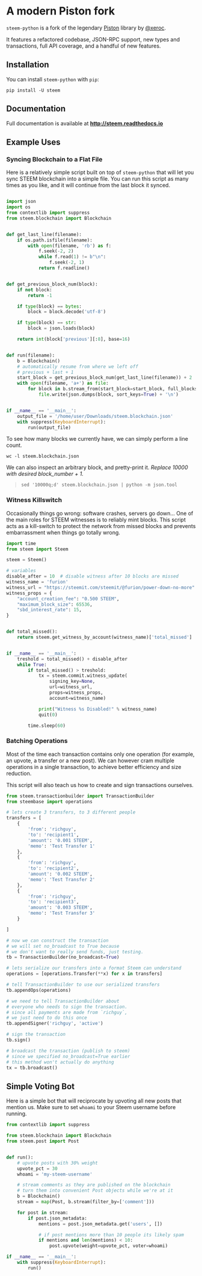 # A modern Piston fork
`steem-python` is a fork of the legendary [Piston](https://github.com/xeroc/piston-lib) library by
[@xeroc](https://steemit.com/@xeroc).

It features a refactored codebase, JSON-RPC support, new types and transactions,
full API coverage, and a handful of new features.

## Installation
You can install `steem-python` with `pip`:

```
pip install -U steem
```

## Documentation
Full documentation is available at **http://steem.readthedocs.io**


## Example Uses

### Syncing Blockchain to a Flat File

Here is a relatively simple script built on top of `steem-python` that will let you sync STEEM blockchain into a simple file. You can run this script as many times as you like, and it will continue from the last block it synced.

```python

import json
import os
from contextlib import suppress
from steem.blockchain import Blockchain


def get_last_line(filename):
    if os.path.isfile(filename):
        with open(filename, 'rb') as f:
            f.seek(-2, 2)
            while f.read(1) != b"\n":
                f.seek(-2, 1)
            return f.readline()


def get_previous_block_num(block):
    if not block:
        return -1

    if type(block) == bytes:
        block = block.decode('utf-8')

    if type(block) == str:
        block = json.loads(block)

    return int(block['previous'][:8], base=16)


def run(filename):
    b = Blockchain()
    # automatically resume from where we left off
    # previous + last + 1
    start_block = get_previous_block_num(get_last_line(filename)) + 2
    with open(filename, 'a+') as file:
        for block in b.stream_from(start_block=start_block, full_blocks=True):
            file.write(json.dumps(block, sort_keys=True) + '\n')


if __name__ == '__main__':
    output_file = '/home/user/Downloads/steem.blockchain.json'
    with suppress(KeyboardInterrupt):
        run(output_file)
```

To see how many blocks we currently have, we can simply perform a line count.

```
wc -l steem.blockchain.json
```

We can also inspect an arbitrary block, and pretty-print it. *Replace 10000 with desired block\_number + 1.*

>     sed '10000q;d' steem.blockchain.json | python -m json.tool

### Witness Killswitch

Occasionally things go wrong: software crashes, servers go down... One of the main roles for STEEM witnesses is to reliably mint blocks. This script acts as a kill-switch to protect the network from missed blocks and prevents embarrassment when things go totally wrong.

```python
import time
from steem import Steem

steem = Steem()

# variables
disable_after = 10  # disable witness after 10 blocks are missed
witness_name = 'furion'
witness_url = "https://steemit.com/steemit/@furion/power-down-no-more"
witness_props = {
    "account_creation_fee": "0.500 STEEM",
    "maximum_block_size": 65536,
    "sbd_interest_rate": 15,
}


def total_missed():
    return steem.get_witness_by_account(witness_name)['total_missed']


if __name__ == '__main__':
    treshold = total_missed() + disable_after
    while True:
        if total_missed() > treshold:
            tx = steem.commit.witness_update(
                signing_key=None,
                url=witness_url,
                props=witness_props,
                account=witness_name)

            print("Witness %s Disabled!" % witness_name)
            quit(0)

        time.sleep(60)
```

### Batching Operations

Most of the time each transaction contains only one operation (for example, an upvote, a transfer or a new post). We can however cram multiple operations in a single transaction, to achieve better efficiency and size reduction.

This script will also teach us how to create and sign transactions ourselves.

```python
from steem.transactionbuilder import TransactionBuilder
from steembase import operations

# lets create 3 transfers, to 3 different people
transfers = [
    {
        'from': 'richguy',
        'to': 'recipient1',
        'amount': '0.001 STEEM',
        'memo': 'Test Transfer 1'
    },
    {
        'from': 'richguy',
        'to': 'recipient2',
        'amount': '0.002 STEEM',
        'memo': 'Test Transfer 2'
    },
    {
        'from': 'richguy',
        'to': 'recipient3',
        'amount': '0.003 STEEM',
        'memo': 'Test Transfer 3'
    }

]

# now we can construct the transaction
# we will set no_broadcast to True because
# we don't want to really send funds, just testing.
tb = TransactionBuilder(no_broadcast=True)

# lets serialize our transfers into a format Steem can understand
operations = [operations.Transfer(**x) for x in transfers]

# tell TransactionBuilder to use our serialized transfers
tb.appendOps(operations)

# we need to tell TransactionBuilder about
# everyone who needs to sign the transaction.
# since all payments are made from `richguy`,
# we just need to do this once
tb.appendSigner('richguy', 'active')

# sign the transaction
tb.sign()

# broadcast the transaction (publish to steem)
# since we specified no_broadcast=True earlier
# this method won't actually do anything
tx = tb.broadcast()
```

Simple Voting Bot
-----------------

Here is a simple bot that will reciprocate by upvoting all new posts that mention us. Make sure to set `whoami` to your Steem username before running.

```python
from contextlib import suppress

from steem.blockchain import Blockchain
from steem.post import Post


def run():
    # upvote posts with 30% weight
    upvote_pct = 30
    whoami = 'my-steem-username'

    # stream comments as they are published on the blockchain
    # turn them into convenient Post objects while we're at it
    b = Blockchain()
    stream = map(Post, b.stream(filter_by=['comment']))

    for post in stream:
        if post.json_metadata:
            mentions = post.json_metadata.get('users', [])

            # if post mentions more than 10 people its likely spam
            if mentions and len(mentions) < 10:
                post.upvote(weight=upvote_pct, voter=whoami)

if __name__ == '__main__':
    with suppress(KeyboardInterrupt):
        run()
```
